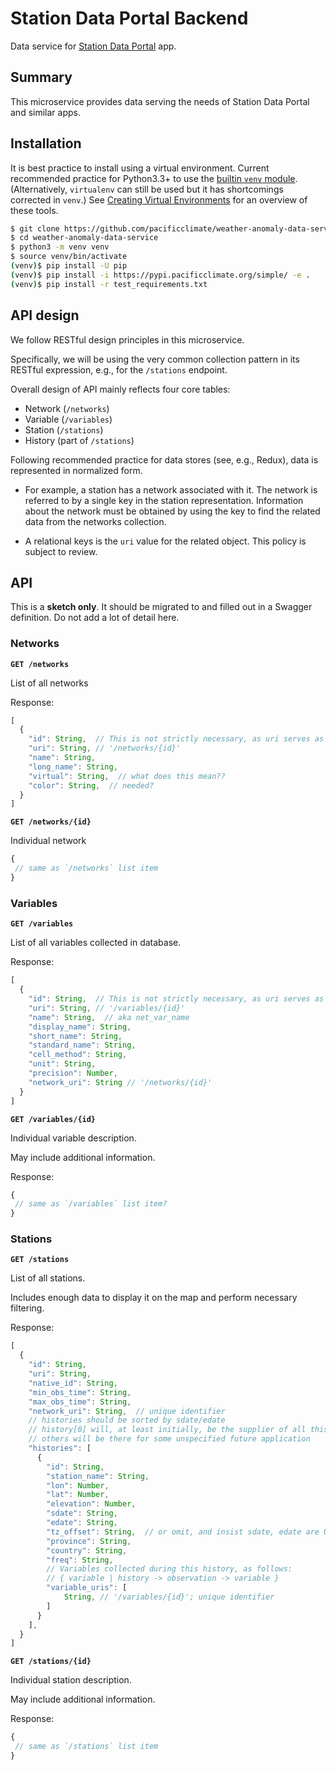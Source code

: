 # Station Data Portal Backend

Data service for [Station Data Portal](https://github.com/pacificclimate/station-data-portal) app.

## Summary

This microservice provides data serving the needs of Station Data Portal and
similar apps.

## Installation

It is best practice to install using a virtual environment.
Current recommended practice for Python3.3+ to use the [builtin `venv` module](https://docs.python.org/3/library/venv.html).
(Alternatively, `virtualenv` can still be used but it has shortcomings corrected in `venv`.)
See [Creating Virtual Environments](https://packaging.python.org/installing/#creating-virtual-environments) for an
overview of these tools.

```bash
$ git clone https://github.com/pacificclimate/weather-anomaly-data-service
$ cd weather-anomaly-data-service
$ python3 -m venv venv
$ source venv/bin/activate
(venv)$ pip install -U pip
(venv)$ pip install -i https://pypi.pacificclimate.org/simple/ -e .
(venv)$ pip install -r test_requirements.txt
```

## API design

We follow RESTful design principles in this microservice.

Specifically, we will be using the very common collection pattern in its
RESTful expression, e.g., for the `/stations` endpoint.

Overall design of API mainly reflects four core tables:

* Network (`/networks`)
* Variable (`/variables`)
* Station (`/stations`)
* History (part of `/stations`)

Following recommended practice for data stores (see, e.g., Redux), 
data is represented in normalized form. 

* For example, a station has a network associated with it. The network is
referred to by a single key in the station representation. 
Information about the network must be obtained by using the key to 
find the related data from the networks collection.

* A relational keys is the `uri` value for the related object.
This policy is subject to review.


## API

This is a **sketch only**. 
It should be migrated to and filled out in a Swagger definition.
Do not add a lot of detail here.

### Networks

**`GET /networks`**

List of all networks

Response:

```javascript
[
  {
    "id": String,  // This is not strictly necessary, as uri serves as a unique identifier
    "uri": String, // '/networks/{id}'
    "name": String,
    "long_name": String,
    "virtual": String,  // what does this mean??
    "color": String,  // needed?
  }
]
```

**`GET /networks/{id}`**

Individual network

```javascript
{
 // same as `/networks` list item
}
```

### Variables

**`GET /variables`**

List of all variables collected in database. 

Response:

```javascript
[
  {
    "id": String,  // This is not strictly necessary, as uri serves as a unique identifier
    "uri": String, // '/variables/{id}'
    "name": String,  // aka net_var_name
    "display_name": String,
    "short_name": String,
    "standard_name": String,
    "cell_method": String,
    "unit": String,
    "precision": Number,
    "network_uri": String // '/networks/{id}'
  }
]
```

**`GET /variables/{id}`**

Individual variable description. 

May include additional information.

Response:

```javascript
{
 // same as `/variables` list item?
}
```

### Stations

**`GET /stations`**

List of all stations.

Includes enough data to display it on the map and perform necessary filtering.


Response:

```javascript
[
  {
    "id": String,
    "uri": String,
    "native_id": String,
    "min_obs_time": String,
    "max_obs_time": String,
    "network_uri": String,  // unique identifier
    // histories should be sorted by sdate/edate
    // history[0] will, at least initially, be the supplier of all this info;
    // others will be there for some unspecified future application
    "histories": [  
      {
        "id": String,
        "station_name": String,
        "lon": Number,
        "lat": Number,
        "elevation": Number,
        "sdate": String,
        "edate": String,
        "tz_offset": String,  // or omit, and insist sdate, edate are UTC
        "province": String,
        "country": String,
        "freq": String,
        // Variables collected during this history, as follows: 
        // { variable | history -> observation -> variable }
        "variable_uris": [
            String, // '/variables/{id}'; unique identifier
        ]
      }
    ],
  }
]
```

**`GET /stations/{id}`**

Individual station description. 

May include additional information.

Response:

```javascript
{
 // same as `/stations` list item
}
```
